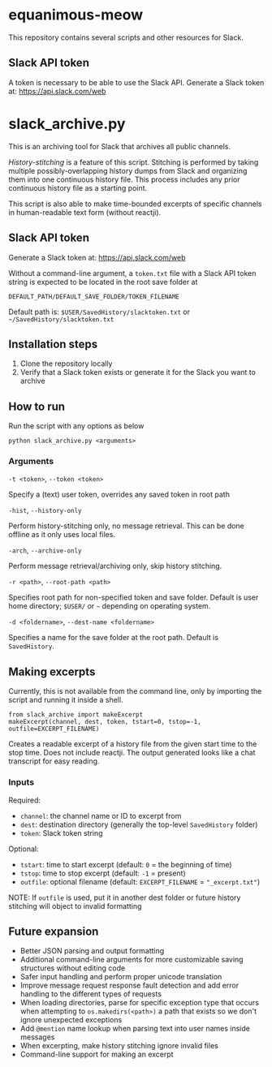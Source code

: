 # equanimous-meow

This repository contains several scripts and other resources for Slack.

## Slack API token

A token is necessary to be able to use the Slack API. Generate a Slack token at: https://api.slack.com/web

# slack_archive.py

This is an archiving tool for Slack that archives all public channels.

*History-stitching* is a feature of this script. Stitching is performed by taking multiple possibly-overlapping history dumps from Slack and organizing them into one continuous history file. This process includes any prior continuous history file as a starting point.

This script is also able to make time-bounded excerpts of specific channels in human-readable text form (without reactji).

## Slack API token

Generate a Slack token at: https://api.slack.com/web

Without a command-line argument, a `token.txt` file with a Slack API token string is expected to be located in the root save folder at 

`DEFAULT_PATH/DEFAULT_SAVE_FOLDER/TOKEN_FILENAME`

Default path is: `$USER/SavedHistory/slacktoken.txt` or `~/SavedHistory/slacktoken.txt`

## Installation steps

1. Clone the repository locally
1. Verify that a Slack token exists or generate it for the Slack you want to archive

## How to run

Run the script with any options as below

`python slack_archive.py <arguments>`

### Arguments

`-t <token>`, `--token <token>`

Specify a (text) user token, overrides any saved token in root path

`-hist`, `--history-only`

Perform history-stitching only, no message retrieval. This can be done offline as it only uses local files.

`-arch`, `--archive-only`

Perform message retrieval/archiving only, skip history stitching. 

`-r <path>`, `--root-path <path>`

Specifies root path for non-specified token and save folder. Default is user home directory; `$USER/` or `~` depending on operating system.

`-d <foldername>`, `--dest-name <foldername>`

Specifies a name for the save folder at the root path. Default is `SavedHistory`.

## Making excerpts

Currently, this is not available from the command line, only by importing the script and running it inside a shell.

    from slack_archive import makeExcerpt
    makeExcerpt(channel, dest, token, tstart=0, tstop=-1, outfile=EXCERPT_FILENAME)

Creates a readable excerpt of a history file from the given start time to the stop time. Does not include reactji. The output generated looks like a chat transcript for easy reading.

### Inputs

Required:

- `channel`: the channel name or ID to excerpt from
- `dest`: destination directory (generally the top-level `SavedHistory` folder)
- `token`: Slack token string

Optional:

+ `tstart`: time to start excerpt (default: `0` = the beginning of time)
+ `tstop`: time to stop excerpt (default: `-1` = present)
+ `outfile`: optional filename (default: `EXCERPT_FILENAME` = `"_excerpt.txt"`)

NOTE: If `outfile` is used, put it in another dest folder or future history stitching will object to invalid formatting

## Future expansion

* Better JSON parsing and output formatting
* Additional command-line arguments for more customizable saving structures without editing code
* Safer input handling and perform proper unicode translation
* Improve message request response fault detection and add error handling to the different types of requests
* When loading directories, parse for specific exception type that occurs when attempting to `os.makedirs(<path>)` a path that exists so we don't ignore unexpected exceptions
* Add `@mention` name lookup when parsing text into user names inside messages
* When excerpting, make history stitching ignore invalid files
* Command-line support for making an excerpt
